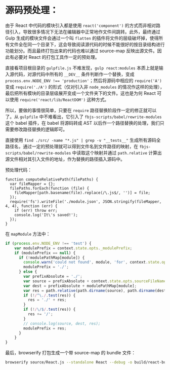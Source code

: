 # 源码预处理：

由于 React 中代码的模块引入都是使用 `react('component')` 的方式而非相对路径引入，导致很多情况下无法在编辑器中正常地作文件间跳转。此外，最终通过 Gulp 生成的模块文件会通过一个叫 `flatten` 的插件将文件的层级破坏掉，使得所有文件全在同一个目录下，这会导致阅读源代码的时候不能很好的按目录结构进行功能划分。而且最终打包出来的代码也难以通过 source-map 反映出源文件。因此有必要对 React 的打包工具作一定的预处理。

直接看项目根目录的 `gulpfile.js` 不难发现，`gulp react:modules` 本质上就是输入源代码，对源代码中所有的 `__DEV__` 条件判断作一个替换，变成 `process.env.NODE_ENV !== 'production'`；然后将源码中相应的 `require('A')` 变成 `require('./A')` 的形式（仅对引入非 `node_modules` 的情况作这样的处理），最后把所有模块的目录层级展开变成一个文件夹下的文件。这也是为何 React 可以使用 `require('react/lib/ReactDOM')` 这种方式。

所以，要做的事情很简单，只要在 `require` 路径替换阶段作一定的修正就可以了。从 `gulpfile` 中不难看出，它引入了 `fbjs-scripts/babel/rewrite-modules` 这个 babel 插件，在 babel 将源码转成 AST 以后作一个路径替换的处理，我们只需要修改路径替换的逻辑即可。

直接使用 `find ./src/ -name "*.js" | grep -v "__tests__"` 生成所有源码全路径名，通过一定的预处理就可以得到文件名到文件路径的映射，在 `fbjs-scripts/babel/rewrite-modules` 中读取这个映射并通过 `path.relative` 计算出源文件相对其引入文件的地址，作为替换的路径插入源码中。

预处理代码：

```
function computeRelativePath(filePaths) {
  var fileMapper = {};
  filePaths.forEach(function (file) {
    fileMapper[path.basename(file).replace(/\.js$/, '')] = file;
  });
  require('fs').writeFile('./module.json', JSON.stringify(fileMapper, 4, 4), function (err) {
    if (err) throw err;
    console.log('It\'s saved!');
  });
}
```

在 `mapModule` 方法中：

```javascript
if (process.env.NODE_ENV !== 'test') {
	var modulePrefix = context.state.opts._modulePrefix;
	if (modulePrefix == null) {
	  if (!modulePathMap[module]) {
	    console.warn('could not found', module, 'for', context.state.opts.sourceFileName);
	    modulePrefix = './';
	  } else {
	    var prefixAbsolute = './';
	    var source = prefixAbsolute + context.state.opts.sourceFileName;
	    var dest = prefixAbsolute + modulePathMap[module];
	    var res = path.relative(path.dirname(source), path.dirname(dest));
	    if (!/^\./.test(res)) {
	      res = './' + res;
	    }
	    if (!/\/$/.test(res)) {
	      res += '/';
	    }
	    // console.log(source, dest, res);
	    modulePrefix = res;
	  }
	}
}
```


最后，browserify 打包生成一个带 source-map 的 bundle 文件：

```bash
browserify source/React.js --standalone React --debug -o build/react-bundle.js
```
